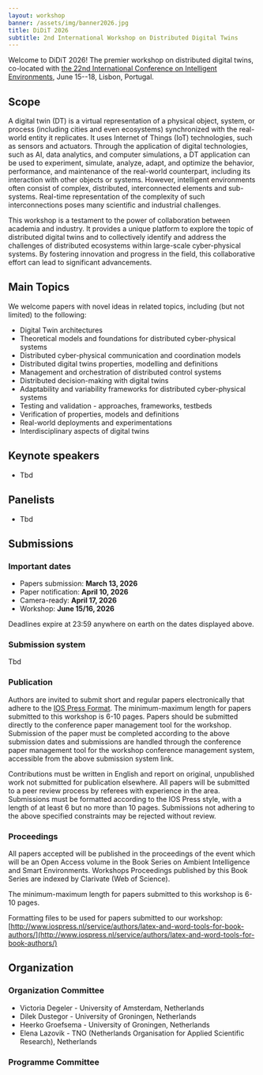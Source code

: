 ```yaml
---
layout: workshop
banner: /assets/img/banner2026.jpg
title: DiDiT 2026
subtitle: 2nd International Workshop on Distributed Digital Twins
---
```

Welcome to DiDiT 2026! The premier workshop on distributed digital twins, co-located with [the 22nd International Conference on Intelligent Environments](https://ie2026.pt/), June 15--18, Lisbon, Portugal.

## Scope

A digital twin (DT) is a virtual representation of a physical object, system, or process (including cities and even ecosystems) synchronized with the real-world entity it replicates. 
It uses Internet of Things (IoT) technologies, such as sensors and actuators. 
Through the application of digital technologies, such as AI, data analytics, and computer simulations, a DT application can be used to experiment, simulate, analyze, adapt, and optimize the behavior, performance, and maintenance of the real-world counterpart, including its interaction with other objects or systems. 
However, intelligent environments often consist of complex, distributed, interconnected elements and sub-systems. 
Real-time representation of the complexity of such interconnections poses many scientific and industrial challenges.

This workshop is a testament to the power of collaboration between academia and industry. 
It provides a unique platform to explore the topic of distributed digital twins and to collectively identify and address the challenges of distributed ecosystems within large-scale cyber-physical systems. 
By fostering innovation and progress in the field, this collaborative effort can lead to significant advancements.

## Main Topics
We welcome papers with novel ideas in related topics, including (but not limited) to the following:
* Digital Twin architectures
* Theoretical models and foundations for distributed cyber-physical systems
* Distributed cyber-physical communication and coordination models
* Distributed digital twins properties, modelling and definitions
* Management and orchestration of distributed control systems
* Distributed decision-making with digital twins
* Adaptability and variability frameworks for distributed cyber-physical systems
* Testing and validation - approaches, frameworks, testbeds
* Verification of properties, models and definitions
* Real-world deployments and experimentations
* Interdisciplinary aspects of digital twins

## Keynote speakers
* Tbd


## Panelists
* Tbd

<!--
## Accepted papers

Go to the [list of accepted papers](papers.markdown).

## Programme

Go to the [programme](programme.markdown).
-->

## Submissions

### Important dates
* Papers submission: **March 13, 2026**
* Paper notification: **April 10, 2026**
* Camera-ready: **April 17, 2026**
* Workshop: **June 15/16, 2026**

Deadlines expire at 23:59 anywhere on earth on the dates displayed above.

### Submission system
Tbd

### Publication
Authors are invited to submit short and regular papers electronically that adhere to the [IOS Press Format](https://www.iospress.com/book-article-instructions/).
The minimum-maximum length for papers submitted to this workshop is 6-10 pages.
Papers should be submitted directly to the conference paper management tool for the workshop.
Submission of the paper must be completed according to the above submission dates and submissions are handled through the conference paper management tool for the workshop conference management system, accessible from the above submission system link.

Contributions must be written in English and report on original, unpublished work not submitted for publication elsewhere. 
All papers will be submitted to a peer review process by referees with experience in the area. 
Submissions must be formatted according to the IOS Press style, with a length of at least 6 but no more than 10 pages.
Submissions not adhering to the above specified constraints may be rejected without review.

### Proceedings
All papers accepted will be published in the proceedings of the event which will be an Open Access volume in the Book Series on Ambient Intelligence and Smart Environments.
Workshops Proceedings published by this Book Series are indexed by Clarivate (Web of Science).

The minimum-maximum length for papers submitted to this workshop is 6-10 pages.

Formatting files to be used for papers submitted to our workshop: [http://www.iospress.nl/service/authors/latex-and-word-tools-for-book-authors/](http://www.iospress.nl/service/authors/latex-and-word-tools-for-book-authors/)

## Organization

### Organization Committee
* Victoria Degeler - University of Amsterdam, Netherlands
* Dilek Dustegor - University of Groningen, Netherlands
* Heerko Groefsema - University of Groningen, Netherlands
* Elena Lazovik - TNO (Netherlands Organisation for Applied Scientific Research), Netherlands

### Programme Committee

<!--
* Loek Cleophas - Eindhoven University of Technology, Netherlands
* Ilche Georgievski - University of Stuttgart, Germany
* Omar Hegazy - Vrije Universiteit Brussel, Belgium
* Eduard Kamburjan - IT University of Copenhagen, Denmark
* Alexander Lazovik - University of Groningen, Netherlands
* Antonella Longo - University of Salento, Italy
* Nesrine Mezhoudi - Institut Supérieur d'Informatique et de Multimédia de Gabès, Tunisia
* Dirk Pleiter - University of Groningen, Netherlands
* Marco Zappatorre - University of Salento, Italy
-->

<!--
## Contact

For any questions, please contact us at didit2025 (at) easychair.org.
-->